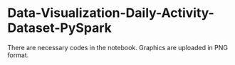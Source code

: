 # Data-Visualization-Daily-Activity-Dataset-PySpark


There are necessary codes in the notebook. Graphics are uploaded in PNG format.
